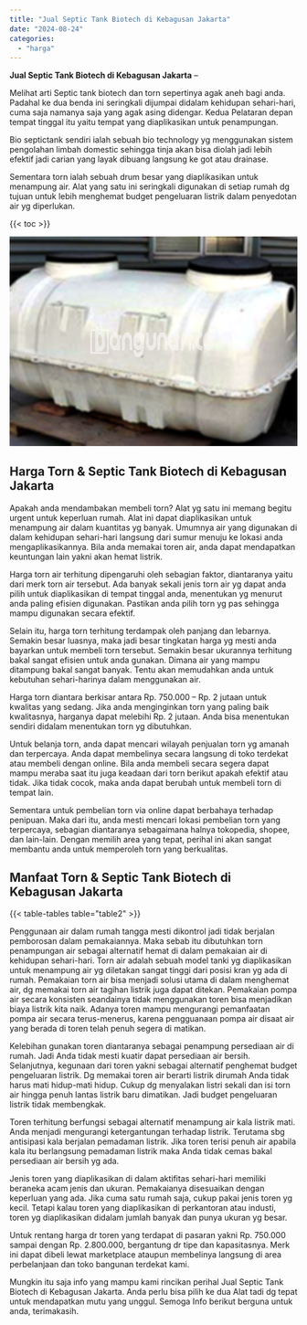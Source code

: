 ```yaml
---
title: "Jual Septic Tank Biotech di Kebagusan Jakarta"
date: "2024-08-24"
categories: 
  - "harga"
---
```


**Jual Septic Tank Biotech di Kebagusan Jakarta** –

Melihat arti Septic tank biotech dan torn sepertinya agak aneh bagi anda. Padahal ke dua benda ini seringkali dijumpai didalam kehidupan sehari-hari, cuma saja namanya saja yang agak asing didengar. Kedua Pelataran depan tempat tinggal itu yaitu tempat yang diaplikasikan untuk penampungan.

Bio septictank sendiri ialah sebuah bio technology yg menggunakan sistem pengolahan limbah domestic sehingga tinja akan bisa diolah jadi lebih efektif jadi carian yang layak dibuang langsung ke got atau drainase.

Sementara torn ialah sebuah drum besar yang diaplikasikan untuk menampung air. Alat yang satu ini seringkali digunakan di setiap rumah dg tujuan untuk lebih menghemat budget pengeluaran listrik dalam penyedotan air yg diperlukan.

{{< toc >}}

![Jual Septic Tank Biotech di Kebagusan Jakarta](/images/jual-bio-septictank-46.png)

## Harga Torn & Septic Tank Biotech di Kebagusan Jakarta

Apakah anda mendambakan membeli torn? Alat yg satu ini memang begitu urgent untuk keperluan rumah. Alat ini dapat diaplikasikan untuk menampung air dalam kuantitas yg banyak. Umumnya air yang digunakan di dalam kehidupan sehari-hari langsung dari sumur menuju ke lokasi anda mengaplikasikannya. Bila anda memakai toren air, anda dapat mendapatkan keuntungan lain yakni akan hemat listrik.

Harga torn air terhitung dipengaruhi oleh sebagian faktor, diantaranya yaitu dari merk torn air tersebut. Ada banyak sekali jenis torn air yg dapat anda pilih untuk diaplikasikan di tempat tinggal anda, menentukan yg menurut anda paling efisien digunakan. Pastikan anda pilih torn yg pas sehingga mampu digunakan secara efektif.

Selain itu, harga torn terhitung terdampak oleh panjang dan lebarnya. Semakin besar luasnya, maka jadi besar tingkatan harga yg mesti anda bayarkan untuk membeli torn tersebut. Semakin besar ukurannya terhitung bakal sangat efisien untuk anda gunakan. Dimana air yang mampu ditampung bakal sangat banyak. Tentu akan memudahkan anda untuk kebutuhan sehari-harinya dalam menggunakan air.

Harga torn diantara berkisar antara Rp. 750.000 – Rp. 2 jutaan untuk kwalitas yang sedang. Jika anda menginginkan torn yang paling baik kwalitasnya, harganya dapat melebihi Rp. 2 jutaan. Anda bisa menentukan sendiri didalam menentukan torn yg dibutuhkan.

Untuk belanja torn, anda dapat mencari wilayah penjualan torn yg amanah dan terpercaya. Anda dapat membelinya secara langsung di toko terdekat atau membeli dengan online. Bila anda membeli secara segera dapat mampu meraba saat itu juga keadaan dari torn berikut apakah efektif atau tidak. Jika tidak cocok, maka anda dapat berubah untuk membeli torn di tempat lain.

Sementara untuk pembelian torn via online dapat berbahaya terhadap penipuan. Maka dari itu, anda mesti mencari lokasi pembelian torn yang terpercaya, sebagian diantaranya sebagaimana halnya tokopedia, shopee, dan lain-lain. Dengan memilih area yang tepat, perihal ini akan sangat membantu anda untuk memperoleh torn yang berkualitas.

## Manfaat Torn & Septic Tank Biotech di Kebagusan Jakarta

{{< table-tables table="table2" >}}

Penggunaan air dalam rumah tangga mesti dikontrol jadi tidak berjalan pemborosan dalam pemakaiannya. Maka sebab itu dibutuhkan torn penampungan air sebagai alternatif hemat di dalam pemakaian air di kehidupan sehari-hari. Torn air adalah sebuah model tanki yg diaplikasikan untuk menampung air yg diletakan sangat tinggi dari posisi kran yg ada di rumah. Pemakaian torn air bisa menjadi solusi utama di dalam menghemat air, dg memakai torn air tagihan listrik juga dapat ditekan. Pemakaian pompa air secara konsisten seandainya tidak menggunakan toren bisa menjadikan biaya listrik kita naik. Adanya toren mampu mengurangi pemanfaatan pompa air secara terus-menerus, karena pengguanaan pompa air disaat air yang berada di toren telah penuh segera di matikan.

Kelebihan gunakan toren diantaranya sebagai penampung persediaan air di rumah. Jadi Anda tidak mesti kuatir dapat persediaan air bersih. Selanjutnya, kegunaan dari toren yakni sebagai alternatif penghemat budget pengeluaran listrik. Dg memakai toren air berarti listrik dirumah Anda tidak harus mati hidup-mati hidup. Cukup dg menyalakan listri sekali dan isi torn air hingga penuh lantas listrik baru dimatikan. Jadi budget pengeluaran listrik tidak membengkak.

Toren terhitung berfungsi sebagai alternatif menampung air kala listrik mati. Anda menjadi mengurangi ketergantungan terhadap listrik. Terutama sbg antisipasi kala berjalan pemadaman listrik. Jika toren terisi penuh air apabila kala itu berlangsung pemadaman listrik maka Anda tidak cemas bakal persediaan air bersih yg ada.

Jenis toren yang diaplikasikan di dalam aktifitas sehari-hari memiliki beraneka acam jenis dan ukuran. Pemakaianya disesuaikan dengan keperluan yang ada. Jika cuma satu rumah saja, cukup pakai jenis toren yg kecil. Tetapi kalau toren yang diaplikasikan di perkantoran atau industi, toren yg diaplikasikan didalam jumlah banyak dan punya ukuran yg besar.

Untuk rentang harga dr toren yang terdapat di pasaran yakni Rp. 750.000 sampai dengan Rp. 2.800.000, bergantung dr tipe dan kapasitasnya. Merk ini dapat dibeli lewat marketplace ataupun membelinya langsung di area perbelanjaan dan toko bangunan terdekat kami.

Mungkin itu saja info yang mampu kami rincikan perihal Jual Septic Tank Biotech di Kebagusan Jakarta. Anda perlu bisa pilih ke dua Alat tadi dg tepat untuk mendapatkan mutu yang unggul. Semoga Info berikut berguna untuk anda, terimakasih.
